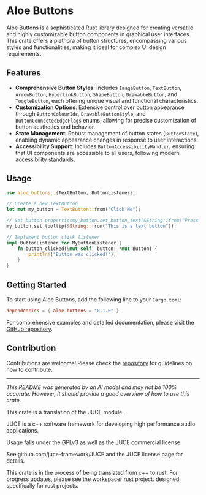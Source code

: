 # Aloe Buttons

Aloe Buttons is a sophisticated Rust library designed for creating versatile and highly customizable button components in graphical user interfaces. This crate offers a plethora of button structures, encompassing various styles and functionalities, making it ideal for complex UI design requirements.

## Features

- **Comprehensive Button Styles**: Includes `ImageButton`, `TextButton`, `ArrowButton`, `HyperlinkButton`, `ShapeButton`, `DrawableButton`, and `ToggleButton`, each offering unique visual and functional characteristics.
- **Customization Options**: Extensive control over button appearance through `ButtonColourIds`, `DrawableButtonStyle`, and `ButtonConnectedEdgeFlags` enums, allowing for precise customization of button aesthetics and behavior.
- **State Management**: Robust management of button states (`ButtonState`), enabling dynamic appearance changes in response to user interactions.
- **Accessibility Support**: Includes `ButtonAccessibilityHandler`, ensuring that UI components are accessible to all users, following modern accessibility standards.

## Usage
```rust
use aloe_buttons::{TextButton, ButtonListener};

// Create a new TextButton
let mut my_button = TextButton::from("Click Me");

// Set button propertiesmy_button.set_button_text(&String::from("Press Here"));
my_button.set_tooltip(&String::from("This is a text button"));

// Implement button click listener
impl ButtonListener for MyButtonListener {
    fn button_clicked(&mut self, button: *mut Button) {
        println!("Button was clicked!");
    }
}
```

## Getting Started

To start using Aloe Buttons, add the following line to your `Cargo.toml`:
```toml
dependencies = { aloe-buttons = "0.1.0" }
```
For comprehensive examples and detailed documentation, please visit the [GitHub repository](https://github.com/klebs6/aloe-rs).

## Contribution

Contributions are welcome! Please check the [repository](https://github.com/klebs6/aloe-rs) for guidelines on how to contribute.

---

*This README was generated by an AI model and may not be 100% accurate. However, it should provide a good overview of how to use this crate.*



This crate is a translation of the JUCE module.

JUCE is a c++ software framework for developing high performance audio applications.

Usage falls under the GPLv3 as well as the JUCE commercial license.

See github.com/juce-framework/JUCE and the JUCE license page for details.

This crate is in the process of being translated from c++ to rust. For progress updates, please see the workspacer rust project. designed specifically for rust projects.
